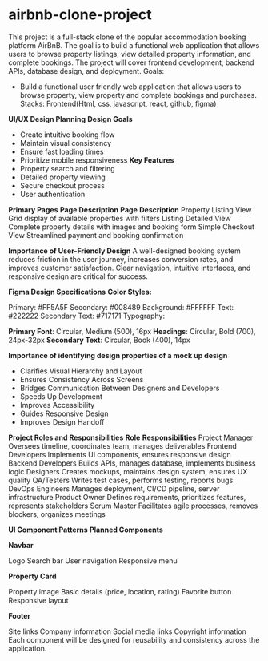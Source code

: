 # airbnb-clone-project
This project is a full-stack clone of the popular accommodation booking platform AirBnB. The goal is to build a functional web application that allows users to browse property listings, view detailed property information, and complete bookings. The project will cover frontend development, backend APIs, database design, and deployment.
Goals:
-  Build a functional user friendly web application that allows users to browse property, view property and complete bookings and purchases.
Stacks: Frontend(Html, css, javascript, react, github, figma)
  
**UI/UX Design Planning**
**Design Goals**
-  Create intuitive booking flow
-  Maintain visual consistency
-  Ensure fast loading times
-  Prioritize mobile responsiveness
**Key Features**
-  Property search and filtering
-  Detailed property viewing
-  Secure checkout process
-  User authentication

**Primary Pages**
**Page	Description**
**Page**                          **Description**
Property Listing View             Grid display of available properties with filters
Listing Detailed View             Complete property details with images and booking form
Simple Checkout View              Streamlined payment and booking confirmation

**Importance of User-Friendly Design**
A well-designed booking system reduces friction in the user journey, increases conversion rates, and improves customer satisfaction. Clear navigation, intuitive interfaces, and responsive design are critical for success.

**Figma Design Specifications**
**Color Styles:**

Primary: #FF5A5F
Secondary: #008489
Background: #FFFFFF
Text: #222222
Secondary Text: #717171
Typography:

**Primary Font**: Circular, Medium (500), 16px
**Headings**: Circular, Bold (700), 24px-32px
**Secondary Text**: Circular, Book (400), 14px

**Importance of identifying design properties of a mock up design**
-  Clarifies Visual Hierarchy and Layout
-  Ensures Consistency Across Screens
-  Bridges Communication Between Designers and Developers
-  Speeds Up Development
-  Improves Accessibility
-  Guides Responsive Design
-  Improves Design Handoff

**Project Roles and Responsibilities**
**Role**                  **Responsibilities**
Project Manager           Oversees timeline, coordinates team, manages deliverables
Frontend Developers       Implements UI components, ensures responsive design
Backend Developers        Builds APIs, manages database, implements business logic
Designers                 Creates mockups, maintains design system, ensures UX quality
QA/Testers                Writes test cases, performs testing, reports bugs
DevOps Engineers          Manages deployment, CI/CD pipeline, server infrastructure
Product Owner             Defines requirements, prioritizes features, represents stakeholders
Scrum Master              Facilitates agile processes, removes blockers, organizes meetings


**UI Component Patterns**
**Planned Components**

**Navbar**

Logo
Search bar
User navigation
Responsive menu

**Property Card**

Property image
Basic details (price, location, rating)
Favorite button
Responsive layout

**Footer**

Site links
Company information
Social media links
Copyright information
Each component will be designed for reusability and consistency across the application.
